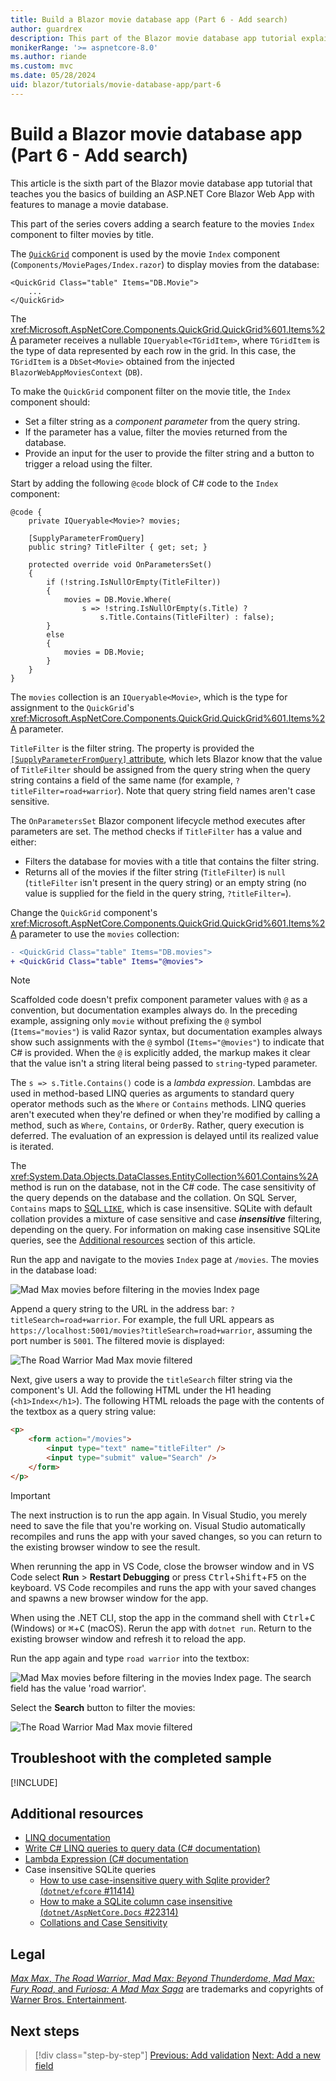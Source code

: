 ```yaml
---
title: Build a Blazor movie database app (Part 6 - Add search)
author: guardrex
description: This part of the Blazor movie database app tutorial explains how to add a search feature to filter movies by title.
monikerRange: '>= aspnetcore-8.0'
ms.author: riande
ms.custom: mvc
ms.date: 05/28/2024
uid: blazor/tutorials/movie-database-app/part-6
---
```

# Build a Blazor movie database app (Part 6 - Add search)

<!-- UPDATE 9.0 Activate after release

[!INCLUDE[](~/includes/not-latest-version.md)]

-->

This article is the sixth part of the Blazor movie database app tutorial that teaches you the basics of building an ASP.NET Core Blazor Web App with features to manage a movie database.

This part of the series covers adding a search feature to the movies `Index` component to filter movies by title.

The [`QuickGrid`](xref:Microsoft.AspNetCore.Components.QuickGrid) component is used by the movie `Index` component (`Components/MoviePages/Index.razor`) to display movies from the database:

```razor
<QuickGrid Class="table" Items="DB.Movie">
    ...
</QuickGrid>
```

The <xref:Microsoft.AspNetCore.Components.QuickGrid.QuickGrid%601.Items%2A> parameter receives a nullable `IQueryable<TGridItem>`, where `TGridItem` is the type of data represented by each row in the grid. In this case, the `TGridItem` is a `DbSet<Movie>` obtained from the injected `BlazorWebAppMoviesContext` (`DB`).

To make the `QuickGrid` component filter on the movie title, the `Index` component should:

* Set a filter string as a *component parameter* from the query string.
* If the parameter has a value, filter the movies returned from the database.
* Provide an input for the user to provide the filter string and a button to trigger a reload using the filter.

Start by adding the following `@code` block of C# code to the `Index` component:

```razor
@code {
    private IQueryable<Movie>? movies;

    [SupplyParameterFromQuery]
    public string? TitleFilter { get; set; }

    protected override void OnParametersSet()
    {
        if (!string.IsNullOrEmpty(TitleFilter))
        {
            movies = DB.Movie.Where(
                s => !string.IsNullOrEmpty(s.Title) ? 
                    s.Title.Contains(TitleFilter) : false);
        }
        else
        {
            movies = DB.Movie;
        }
    }
}
```

The `movies` collection is an `IQueryable<Movie>`, which is the type for assignment to the `QuickGrid`'s <xref:Microsoft.AspNetCore.Components.QuickGrid.QuickGrid%601.Items%2A> parameter.

`TitleFilter` is the filter string. The property is provided the [`[SupplyParameterFromQuery]` attribute](xref:Microsoft.AspNetCore.Components.SupplyParameterFromQueryAttribute), which lets Blazor know that the value of `TitleFilter` should be assigned from the query string when the query string contains a field of the same name (for example, `?titleFilter=road+warrior`). Note that query string field names aren't case sensitive.

The `OnParametersSet` Blazor component lifecycle method executes after parameters are set. The method checks if `TitleFilter` has a value and either:

* Filters the database for movies with a title that contains the filter string.
* Returns all of the movies if the filter string (`TitleFilter`) is `null` (`titleFilter` isn't present in the query string) or an empty string (no value is supplied for the field in the query string, `?titleFilter=`).

Change the `QuickGrid` component's <xref:Microsoft.AspNetCore.Components.QuickGrid.QuickGrid%601.Items%2A> parameter to use the `movies` collection:

```diff
- <QuickGrid Class="table" Items="DB.movies">
+ <QuickGrid Class="table" Items="@movies">
```

> [!NOTE]
> Scaffolded code doesn't prefix component parameter values with `@` as a convention, but documentation examples always do. In the preceding example, assigning only `movie` without prefixing the `@` symbol (`Items="movies"`) is valid Razor syntax, but documentation examples always show such assignments with the `@` symbol (`Items="@movies"`) to indicate that C# is provided. When the `@` is explicitly added, the markup makes it clear that the value isn't a string literal being passed to `string`-typed parameter.

The `s => s.Title.Contains()` code is a *lambda expression*. Lambdas are used in method-based LINQ queries as arguments to standard query operator methods such as the `Where` or `Contains` methods. LINQ queries aren't executed when they're defined or when they're modified by calling a method, such as `Where`, `Contains`, or `OrderBy`. Rather, query execution is deferred. The evaluation of an expression is delayed until its realized value is iterated.

The <xref:System.Data.Objects.DataClasses.EntityCollection%601.Contains%2A> method is run on the database, not in the C# code. The case sensitivity of the query depends on the database and the collation. On SQL Server, `Contains` maps to [SQL `LIKE`](/sql/t-sql/language-elements/like-transact-sql), which is case insensitive. SQLite with default collation provides a mixture of case sensitive and case ***insensitive*** filtering, depending on the query. For information on making case insensitive SQLite queries, see the [Additional resources](#additional-resources) section of this article.

Run the app and navigate to the movies `Index` page at `/movies`. The movies in the database load:

![Mad Max movies before filtering in the movies Index page](~/blazor/tutorials/movie-database-app/part-6/_static/before-filtering.png)

Append a query string to the URL in the address bar: `?titleSearch=road+warrior`. For example, the full URL appears as `https://localhost:5001/movies?titleSearch=road+warrior`, assuming the port number is `5001`. The filtered movie is displayed:

![The Road Warrior Mad Max movie filtered](~/blazor/tutorials/movie-database-app/part-6/_static/query-string-filter-result.png)

Next, give users a way to provide the `titleSearch` filter string via the component's UI. Add the following HTML under the H1 heading (`<h1>Index</h1>`). The following HTML reloads the page with the contents of the textbox as a query string value:

```html
<p>
    <form action="/movies">
        <input type="text" name="titleFilter" />
        <input type="submit" value="Search" />
    </form>
</p>
```

> [!IMPORTANT]
> The next instruction is to run the app again. In Visual Studio, you merely need to save the file that you're working on. Visual Studio automatically recompiles and runs the app with your saved changes, so you can return to the existing browser window to see the result.
>
> When rerunning the app in VS Code, close the browser window and in VS Code select **Run** > **Restart Debugging** or press <kbd>Ctrl</kbd>+<kbd>Shift</kbd>+<kbd>F5</kbd> on the keyboard. VS Code recompiles and runs the app with your saved changes and spawns a new browser window for the app.
>
> When using the .NET CLI, stop the app in the command shell with <kbd>Ctrl</kbd>+<kbd>C</kbd> (Windows) or <kbd>⌘</kbd>+<kbd>C</kbd> (macOS). Rerun the app with `dotnet run`. Return to the existing browser window and refresh it to reload the app.

Run the app again and type `road warrior` into the textbox:

![Mad Max movies before filtering in the movies Index page. The search field has the value 'road warrior'.](~/blazor/tutorials/movie-database-app/part-6/_static/before-filtering.png)

Select the **Search** button to filter the movies:

![The Road Warrior Mad Max movie filtered](~/blazor/tutorials/movie-database-app/part-6/_static/query-string-filter-result.png)

## Troubleshoot with the completed sample

[!INCLUDE[](~/blazor/tutorials/movie-database-app/includes/troubleshoot.md)]

## Additional resources

* [LINQ documentation](/dotnet/csharp/programming-guide/concepts/linq/)
* [Write C# LINQ queries to query data (C# documentation)](/dotnet/csharp/programming-guide/concepts/linq/query-syntax-and-method-syntax-in-linq)
* [Lambda Expression (C# documentation](/dotnet/csharp/programming-guide/statements-expressions-operators/lambda-expressions)
* Case insensitive SQLite queries
  * [How to use case-insensitive query with Sqlite provider? (`dotnet/efcore` #11414)](https://github.com/dotnet/efcore/issues/11414)
  * [How to make a SQLite column case insensitive (`dotnet/AspNetCore.Docs` #22314)](https://github.com/dotnet/AspNetCore.Docs/issues/22314)
  * [Collations and Case Sensitivity](/ef/core/miscellaneous/collations-and-case-sensitivity)

## Legal

[*Max Max*, *The Road Warrior*, *Mad Max: Beyond Thunderdome*, *Mad Max: Fury Road*, and *Furiosa: A Mad Max Saga*](https://warnerbros.fandom.com/wiki/Mad_Max_(franchise)) are trademarks and copyrights of [Warner Bros. Entertainment](https://www.warnerbros.com/).

## Next steps

> [!div class="step-by-step"]
> [Previous: Add validation](xref:blazor/tutorials/movie-database-app/part-5)
> [Next: Add a new field](xref:blazor/tutorials/movie-database-app/part-7)
